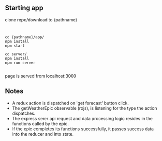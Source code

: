 
## Starting app

clone repo/download to {pathname}


```


cd {pathname}/app/
npm install
npm start

cd server/
npm install
npm run server


```
page is served from localhost:3000


## Notes

- A redux action is dispatched on 'get forecast' button click. 
- The getWeatherEpic observable (rxjs), is listening for the
type the action dispatches. 
- The express serer api request and data processing logic resides in the functions called by the epic. 
- If the epic completes its functions successfully, it passes success data into the reducer and into state.